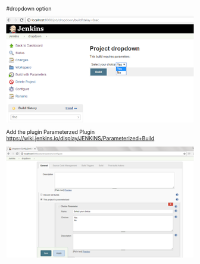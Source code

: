#dropdown option

<img src="../images/Choice-a.png">

Add the plugin Parameterzed Plugin https://wiki.jenkins.io/display/JENKINS/Parameterized+Build

<img src="../images/Choice-b.png">
